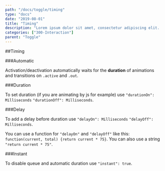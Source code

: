 ```yaml
---
path: "/docs/toggle/timing"
type: "docs"
date: "2019-08-01"
title: "Timing"
description: "Lorem ipsum dolor sit amet, consectetur adipiscing elit. Nunc tempus laoreet leo sit amet iaculis."
categories: ["300-Interaction"]
parent: "Toggle"
---
```


##Timing

###Automatic

Activation/deactivation automatically waits for the **duration** of animations and transitions on `.active` and `.out`.

<demo>
  <demovanilla src="demos/inline/demos/toggle/timing-automatic">
  </demovanilla>
</demo>

###Duration

To set duration (if you are animating by js for example) use `"durationOn": Milliseconds` `"durationOff": Milliseconds`.

<demo>
  <demovanilla src="demos/inline/demos/toggle/timing-duration">
  </demovanilla>
</demo>

###Delay

To add a delay before duration use `"delayOn": Milliseconds` `"delayOff": Milliseconds`.

<demo>
  <demovanilla src="demos/inline/demos/toggle/timing-delay">
  </demovanilla>
</demo>

You can use a function for `"delayOn"` and `"delayOff"` like this: `function(current, total) {return current * 75}`. You can also use a string `"return current * 75"`.

<demo>
  <demovanilla src="demos/inline/demos/toggle/timing-delay-fnc">
  </demovanilla>
</demo>

###Instant

To disable queue and automatic duration use `"instant": true`.

<demo>
  <demovanilla src="demos/inline/demos/toggle/timing-instant">
  </demovanilla>
</demo>
